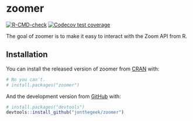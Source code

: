 
<!-- README.md is generated from README.Rmd. Please edit that file -->

# zoomer

<!-- badges: start -->

[![R-CMD-check](https://github.com/jonthegeek/zoomer/workflows/R-CMD-check/badge.svg)](https://github.com/jonthegeek/zoomer/actions)
[![Codecov test
coverage](https://codecov.io/gh/jonthegeek/zoomer/branch/main/graph/badge.svg)](https://codecov.io/gh/jonthegeek/zoomer?branch=main)
<!-- badges: end -->

The goal of zoomer is to make it easy to interact with the Zoom API from
R.

## Installation

You can install the released version of zoomer from
[CRAN](https://CRAN.R-project.org) with:

``` r
# No you can't.
# install.packages("zoomer")
```

And the development version from [GitHub](https://github.com/) with:

``` r
# install.packages("devtools")
devtools::install_github("jonthegeek/zoomer")
```
